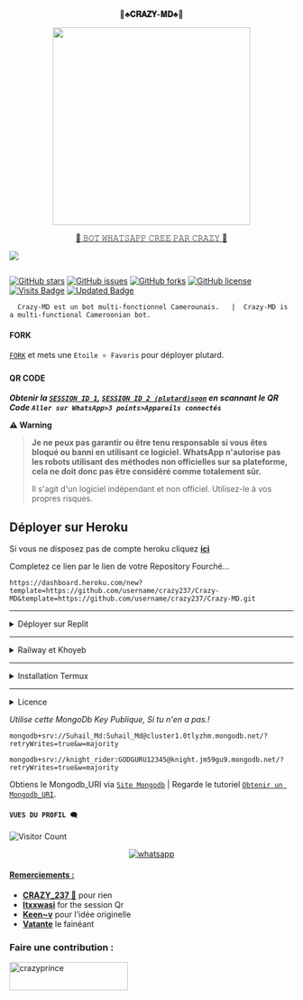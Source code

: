 <div align="center">
    👑<b>♣️𝐂𝐑𝐀𝐙𝐘-𝐌𝐃♣️</b>👑</b>
</div>
<p>

</p>


<p align="center">
<img src="https://telegra.ph/file/e28bc04da8e18ad26b67a.jpg" width="350" height="350"/>
</p>




<p align="center"> 
<u>👑 𝙱𝙾𝚃 𝚆𝙷𝙰𝚃𝚂𝙰𝙿𝙿 𝙲𝚁𝙴𝙴 𝙿𝙰𝚁 𝙲𝚁𝙰𝚉𝚈 👑</u>
</p>
<picture>
  <source
    srcset="https://github-readme-stats.vercel.app/api?username=CrazyPrince&show_icons=true&theme=dark"
    media="(prefers-color-scheme: dark)"
  />
  <source
    srcset="https://github-readme-stats.vercel.app/api?username=CrazyPrince&show_icons=true"
    media="(prefers-color-scheme: light), (prefers-color-scheme: no-preference)"
  />
  <img src="https://github-readme-stats.vercel.app/api?username=CrazyPrince&show_icons=true" />
</picture>
<p align="center">
  <a href="#"><img src="http://readme-typing-svg.herokuapp.com?color=blue&center=true&vCenter=true&multiline=false&lines=CRAZY+PRINCE+WHATSAPP+BOT" alt="">
</p>

[![GitHub stars](https://img.shields.io/github/stars/crazy237/Crazy-MD?color=brightgreen)](https://github.com/crazy237/Crazy-MD/stargazers)
[![GitHub issues](https://img.shields.io/github/issues/crazy237/Crazy-MD?color=brightgreen)](https://github.com/crazy237/Crazy-MD/issues)
[![GitHub forks](https://img.shields.io/github/forks/crazy237/Crazy-MD?color=brightgreen)](https://github.com/crazy237/Crazy-MD/network)
[![GitHub license](https://img.shields.io/github/license/crazy237/Crazy-MD?color=brightgreen)](https://github.com/crazy237/Crazy-MD/blob/main/LICENSE)
[![Visits Badge](https://badges.pufler.dev/visits/crazy237/Crazy-MD)](https://badges.pufler.dev)
[![Updated Badge](https://badges.pufler.dev/updated/crazy237/Crazy-MD)](https://badges.pufler.dev)

      Crazy-MD est un bot multi-fonctionnel Camerounais.   |  Crazy-MD is a multi-functional Cameroonian bot.


#### FORK
[`FORK`](https://github.com/Crazy237/Crazy-MD/fork) et mets une `Etoile ⭐ Favoris` pour déployer plutard.

#### QR CODE
***Obtenir la [`SESSION ID 1`](https://replit.com/@Itxxwasi/THE-DARK-CREATOR), [`SESSION ID 2 (plutard)soon`](https://repli.com/@SuhailTechInfo/Secktor-Bot?v=1) en scannant le QR Code `Aller sur WhatsApp>3 points>Appareils connectés`***

    
<span style="color=orange;">**⚠️ Warning**</span>
>
> **Je ne peux pas garantir ou être tenu responsable si vous êtes bloqué ou banni en utilisant ce logiciel. WhatsApp n'autorise pas les robots utilisant des méthodes non officielles sur sa plateforme, cela ne doit donc pas être considéré comme totalement sûr.**
>
>Il s'agit d'un logiciel indépendant et non officiel. Utilisez-le à vos propres risques.

## Déployer sur Heroku
 Si vous ne disposez pas de compte heroku cliquez [**ici**](https://id.heroku.com/login)
<p> Completez ce lien par le lien de votre Repository Fourché... 
</p>

```
https://dashboard.heroku.com/new?template=https://github.com/username/crazy237/Crazy-MD&template=https://github.com/username/crazy237/Crazy-MD.git
```
---
<details>
<summary>Déployer sur Replit</summary>
  R.A.S pour l'instant comrade mais c'est possible 😙
</details>

---
<details>
<summary>Railway et Khoyeb</summary>
  R.A.S pour l'instant comrade 😙
</details>

---
<details>
<summary>Installation Termux</summary>
  
 ```   
apt update
apt upgrade
pkg update && pkg upgrade
pkg install bash
pkg install libwebp
pkg install git -y
pkg install nodejs -y 
pkg install ffmpeg -y 
pkg install wget
pkg install imagemagick -y
git clone https://github.com/crazy237/Crazy-MD
cd Crazy-MD
npm install
npm start
```
</details>
    
---
<details>
<summary>Licence</summary>
<p dir="auto">Crazy-MD est sous licence  GPL-3.</p>

<h6 tabindex="-1" dir="auto"><a id="user-content-endpoint" class="anchor" aria-hidden="true" href="#extrait"></a>Extrait</h6>
<p dir="auto"><code>GNU GENERAL PUBLIC LICENS
                           Version 3, 29 June 2007

 _Copyright (C) 2007 Free Software Foundation, Inc. <https://fsf.org/>
 Everyone is permitted to copy and distribute verbatim copies
 of this license document, but changing it is not allowed._
  _The GNU General Public License is a free, copyleft license for
software and other kinds of works..._
</code></p>
</details>

_Utilise cette MongoDb Key Publique, Si tu n'en a pas.!_
```
mongodb+srv://Suhail_Md:Suhail_Md@cluster1.0tlyzhm.mongodb.net/?retryWrites=true&w=majority
```
```
mongodb+srv://knight_rider:GODGURU12345@knight.jm59gu9.mongodb.net/?retryWrites=true&w=majority
```
Obtiens le Mongodb_URI via [`Site Mongodb`](https://www.mongodb.com/) | Regarde le tutoriel [`Obtenir un Mongodb_URI`](https://youtu.be/6rnftFl0fAI).


#### ```VUES DU PROFIL 🗨️```
![Visitor Count](https://profile-counter.glitch.me/crazy237/count.svg)

<p align="center"> 
  <a aria-label="Support Group" href="[https://chat.whatsapp.com/CLTULUN0HQh9Ocp7RjEZG1](https://chat.whatsapp.com/CLTULUN0HQh9Ocp7RjEZG1)" target="_blank">
   <img alt="whatsapp" src="https://img.shields.io/badge/Support Group-25D366?style=for-the-badge&logo=whatsapp&logoColor=white" />
<p/>

#### Remerciements :
- [**CRAZY_237 👑**](https://github.com/CrazyPrince) pour rien
- [**Itxxwasi**](https://github.com/Itxxwasi) for the session Qr
- [**Keen~v**](https://github.com/Kenvofc) pour l'idée originelle
- [**Vatante**](https://github.com/Vatante24) le fainéant

<h3 align="left">Faire une contribution :</h3>
<p><a href="https://www.buymeacoffee.com/crazyprince"> <img align="left" src="https://cdn.buymeacoffee.com/buttons/v2/default-yellow.png" height="50" width="210" alt="crazyprince" /></a></p><br><br>
